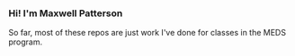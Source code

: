 ### Hi! I'm Maxwell Patterson

So far, most of these repos are just work I've done for classes in the MEDS program. 


